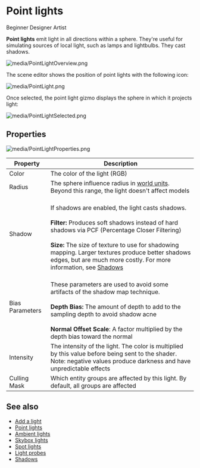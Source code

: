 # Point lights

<span class="label label-doc-level">Beginner</span>
<span class="label label-doc-audience">Designer</span>
<span class="label label-doc-audience">Artist</span>

**Point lights** emit light in all directions within a sphere. They're useful for simulating sources of local light, such as lamps and lightbulbs. They cast shadows.

![media/PointLightOverview.png](media/PointLightOverview.png) 

The scene editor shows the position of point lights with the following icon:

![media/PointLight.png](media/PointLight.png) 

Once selected, the point light gizmo displays the sphere in which it projects light:

![media/PointLightSelected.png](media/PointLightSelected.png)

## Properties

![media/PointLightProperties.png](media/PointLightProperties.png) 

| Property            | Description                                                        
| ------------------- | ------------------ 
| Color               | The color of the light (RGB)
| Radius              | The sphere influence radius in [world units](../../game-studio/world-units.md). Beyond this range, the light doesn't affect models
| Shadow             | <br>If shadows are enabled, the light casts shadows.</br><br> **Filter:** Produces soft shadows instead of hard shadows via PCF (Percentage Closer Filtering) </br> <br>**Size:** The size of texture to use for shadowing mapping. Larger textures produce better shadows edges, but are much more costly. For more information, see [Shadows](shadows.md)</br>
| Bias Parameters     | <br>These parameters are used to avoid some artifacts of the shadow map technique.</br> <br>**Depth Bias:** The amount of depth to add to the sampling depth to avoid shadow acne</br> <br>**Normal Offset Scale**: A factor multiplied by the depth bias toward the normal </br>
| Intensity           | The intensity of the light. The color is multiplied by this value before being sent to the shader. Note: negative values produce darkness and have unpredictable effects
| Culling Mask        | Which entity groups are affected by this light. By default, all groups are affected

## See also

* [Add a light](add-a-light.md)
* [Point lights](point-lights.md)
* [Ambient lights](ambient-lights.md)
* [Skybox lights](skybox-lights.md)
* [Spot lights](spot-lights.md)
* [Light probes](light-probes.md)
* [Shadows](shadows.md)